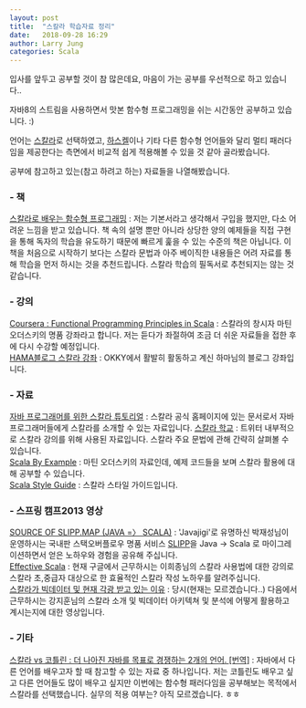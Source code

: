 ```yaml
---
layout: post
title:  "스칼라 학습자료 정리"
date:   2018-09-28 16:29
author: Larry Jung
categories: Scala
---
```


입사를 앞두고 공부할 것이 참 많은데요,
마음이 가는 공부를 우선적으로 하고 있습니다..

자바8의 스트림을 사용하면서 맛본 함수형 프로그래밍을 쉬는 시간동안 공부하고 있습니다. :)

언어는 [스칼라](https://www.scala-lang.org/)로 선택하였고, [하스켈](https://www.haskell.org/)이나 기타 다른 함수형 언어들와 달리 멀티 패러다임을 제공한다는 측면에서 비교적 쉽게 적용해볼 수 있을 것 같아 골라봤습니다.  

공부에 참고하고 있는(참고 하려고 하는) 자료들을 나열해봤습니다.  

### - 책  
[스칼라로 배우는 함수형 프로그래밍](https://kyobobook.co.kr/product/detailViewKor.laf?mallGb=KOR&ejkGb=KOR&barcode=9791185890180) : 저는 기본서라고 생각해서 구입을 했지만, 다소 어려운 느낌을 받고 있습니다. 책 속의 설명 뿐만 아니라 상당한 양의 예제들을 직접 구현을 통해 독자의 학습을 유도하기 때문에 빠르게 훑을 수 있는 수준의 책은 아닙니다.
이 책을 처음으로 시작하기 보다는 스칼라 문법과 아주 베이직한 내용들은 어려 자료를 통해 학습을 먼저 하시는 것을 추천드립니다. 스칼라 학습의 필독서로 추천되지는 않는 것 같습니다.  

### - 강의  
[Coursera : Functional Programming Principles in Scala](https://www.coursera.org/learn/progfun1/home/welcome) : 스칼라의 창시자 마틴 오더스키의 명품 강좌라고 합니다. 저는 듣다가 좌절하여 조금 더 쉬운 자료들을 접한 후에 다시 수강할 예정입니다.  
[HAMA블로그 스칼라 강좌](http://hamait.tistory.com/554?category=79134) : OKKY에서 활발히 활동하고 계신 하마님의 블로그 강좌입니다.  

### - 자료  
[자바 프로그래머를 위한 스칼라 튜토리얼](https://docs.scala-lang.org/ko/tutorials/scala-for-java-programmers.html#%ED%8A%B8%EB%A0%88%EC%9E%87%EC%97%90-%EB%8C%80%ED%95%98%EC%97%AC) : 스칼라 공식 홈페이지에 있는 문서로서 자바 프로그래머들에게 스칼라를 소개할 수 있는 자료입니다.
[스칼라 학교](http://twitter.github.io/scala_school/ko/index.html) : 트위터 내부적으로 스칼라 강의를 위해 사용된 자료입니다. 스칼라 주요 문법에 관해 간략히 살펴볼 수 있습니다.   
[Scala By Example](https://www.scala-lang.org/docu/files/ScalaByExample.pdf) : 마틴 오더스키의 자료인데, 예제 코드들을 보며 스칼라 활용에 대해 공부할 수 있습니다.  
[Scala Style Guide](http://www.codecommit.com/scala-style-guide.pdf) : 스칼라 스타일 가이드입니다.  

### - 스프링 캠프2013 영상    
[SOURCE OF SLIPP.MAP (JAVA =〉 SCALA)](https://www.youtube.com/watch?v=-GP2ByyB3Oc&ab_channel=springcamp.io) : 'Javajigi'로 유명하신 박재성님이 운영하시는 국내판 스택오버플로우 명품 서비스 [SLIPP](https://www.slipp.net/)을 Java -> Scala 로 마이그레이션하면서 얻은 노하우와 경험을 공유해 주십니다.  
[Effective Scala](https://www.youtube.com/watch?v=WbV467V8o0w&ab_channel=springcamp.io) : 현재 구글에서 근무하시는 이희종님의 스칼라 사용법에 대한 강의로 스칼라 초,중급자 대상으로 한 효율적인 스칼라 작성 노하우를 알려주십니다.  
[스칼라가 빅데이터 및 현재 각광 받고 있는 이유](https://www.youtube.com/watch?v=znham3h6fZI&ab_channel=springcamp.io) : 당시(현재는 모르겠습니다..) 다음에서 근무하시는 강지훈님의 스칼라 소개 및 빅데이터 아키텍쳐 및 분석에 어떻게 활용하고 계시는지에 대한 영상입니다.  

### - 기타  
[스칼라 vs 코틀린 : 더 나아진 자바를 목표로 경쟁하는 2개의 언어. [번역]](https://okky.kr/article/424642) : 자바에서 다른 언어를 배우고자 할 때 참고할 수 있는 자료 중 하나입니다. 저는 코틀린도 배우고 싶고 다른 언어들도 많이 배우고 싶지만 이번에는 함수형 패러다임을 공부해보는 목적에서 스칼라를 선택했습니다. 실무의 적용 여부는? 아직 모르겠습니다. ㅎㅎ  

